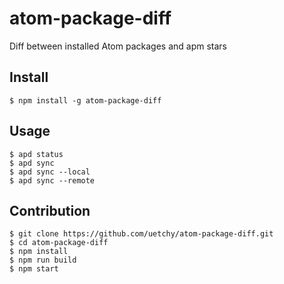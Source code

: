 # atom-package-diff

Diff between installed Atom packages and apm stars

## Install

```
$ npm install -g atom-package-diff
```

## Usage

```
$ apd status
$ apd sync
$ apd sync --local
$ apd sync --remote
```

## Contribution

```
$ git clone https://github.com/uetchy/atom-package-diff.git
$ cd atom-package-diff
$ npm install
$ npm run build
$ npm start
```
